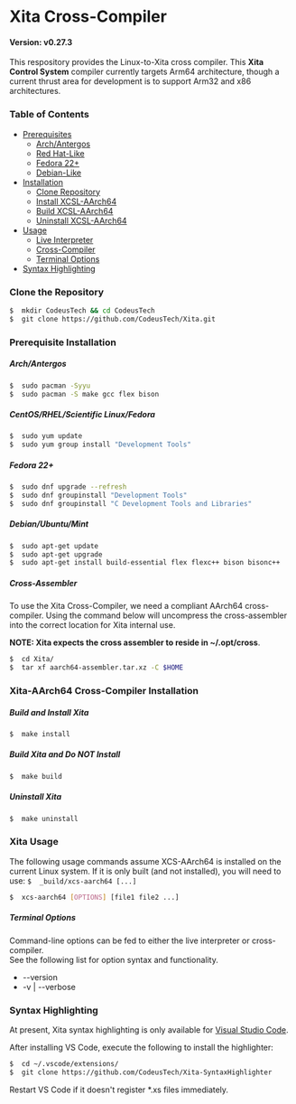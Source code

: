 # Xita Cross-Compiler
#### Version: v0.27.3


This respository provides the Linux-to-Xita cross compiler.  This **Xita Control System** compiler currently targets Arm64 architecture, though a current thrust area for development is to support Arm32 and x86 architectures.

### Table of Contents

* [Prerequisites](#prerequisite-installation)
  * [Arch/Antergos](#arch/antergos)
  * [Red Hat-Like](#centos/rhel/scientific-linux/fedora)
  * [Fedora 22+](#fedora-22+)
  * [Debian-Like](#debian/ubuntu/mint)
* [Installation](#XCSL-AArch64-Cross-Compiler-Installation)
  * [Clone Repository](#clone-the-repository)
  * [Install XCSL-AArch64](#build-and-install-xcsl)
  * [Build XCSL-AArch64](#build-xcsl-and-do-not-install)
  * [Uninstall XCSL-AArch64](#uninstall-xcsl)
* [Usage](#xita-usage)
  * [Live Interpreter](#live-interpreter)
  * [Cross-Compiler](#xita-cross-compiler)
  * [Terminal Options](#terminal-options)
* [Syntax Highlighting](#syntax-highlighting)



### Clone the Repository

```bash
$  mkdir CodeusTech && cd CodeusTech
$  git clone https://github.com/CodeusTech/Xita.git
```

### Prerequisite Installation 

##### Arch/Antergos

``` bash
$  sudo pacman -Syyu
$  sudo pacman -S make gcc flex bison
```

##### CentOS/RHEL/Scientific Linux/Fedora

``` bash
$  sudo yum update
$  sudo yum group install "Development Tools"
```

##### Fedora 22+

``` bash
$  sudo dnf upgrade --refresh
$  sudo dnf groupinstall "Development Tools"
$  sudo dnf groupinstall "C Development Tools and Libraries"
```

##### Debian/Ubuntu/Mint

``` bash
$  sudo apt-get update
$  sudo apt-get upgrade
$  sudo apt-get install build-essential flex flexc++ bison bisonc++
```

#####  Cross-Assembler

To use the Xita Cross-Compiler, we need a compliant AArch64 cross-compiler.  Using the command below will uncompress the cross-assembler into the correct location for Xita internal use.  

**NOTE: Xita expects the cross assembler to reside in ~/.opt/cross**.

```bash
$  cd Xita/
$  tar xf aarch64-assembler.tar.xz -C $HOME
```

### Xita-AArch64 Cross-Compiler Installation

##### Build and Install Xita

```bash
$  make install
```

##### Build Xita and Do NOT Install

```bash
$  make build
```

##### Uninstall Xita

```bash
$  make uninstall
```

###  Xita Usage 

The following usage commands assume XCS-AArch64 is installed on the current
Linux system.  If it is only built (and not installed), you will need to
use:   ` $  _build/xcs-aarch64 [...] `


```bash
$  xcs-aarch64 [OPTIONS] [file1 file2 ...]
```

##### Terminal Options

Command-line options can be fed to either the live interpreter or cross-compiler.  
See the following list for option syntax and functionality.

*  --version
*  -v  |  --verbose  

### Syntax Highlighting

At present, Xita syntax highlighting is only available for [Visual Studio Code](https://code.visualstudio.com/).  

After installing VS Code, execute the following to install the highlighter:
```bash
$  cd ~/.vscode/extensions/
$  git clone https://github.com/CodeusTech/Xita-SyntaxHighlighter
```
Restart VS Code if it doesn't register \*.xs files immediately.
